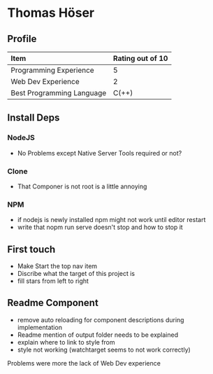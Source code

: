# Thomas Höser

## Profile

| Item                      | Rating out of 10 |
| :------------------------ | :--------------- |
| Programming Experience    | 5                |
| Web Dev Experience        | 2                |
| Best Programming Language | C(++)            |

## Install Deps

### NodeJS

- No Problems except Native Server Tools required or not?

### Clone

- That Componer is not root is a little annoying

### NPM

- if nodejs is newly installed npm might not work until editor restart
- write that nopm run serve doesn't stop and how to stop it

## First touch

- Make Start the top nav item
- Discribe what the target of this project is
- fill stars from left to right

## Readme Component

- remove auto reloading for component descriptions during implementation
- Readme mention of output folder needs to be explained
- explain where to link to style from
- style not working (watchtarget seems to not work correctly)

Problems were more the lack of Web Dev experience
